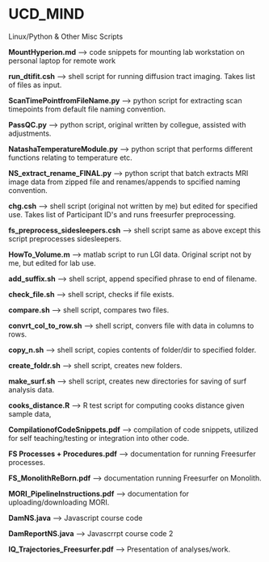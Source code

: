 # UCD_MIND
Linux/Python & Other Misc Scripts 

<b>MountHyperion.md</b> --> code snippets for mounting lab workstation on personal laptop for remote work 

<b>run_dtifit.csh</b> --> shell script for running diffusion tract imaging. Takes list of files as input. 

<b>ScanTimePointfromFileName.py</b> --> python script for extracting scan timepoints from default file naming convention. 

<b>PassQC.py</b> --> python script, original written by collegue, assisted with adjustments. 

<b>NatashaTemperatureModule.py</b> --> python script that performs different functions relating to temperature etc. 

<b>NS_extract_rename_FINAL.py</b> --> python script that batch extracts MRI image data from zipped file and renames/appends to spcified naming convention. 

<b>chg.csh</b> --> shell script (original not written by me) but edited for specified use. Takes list of Participant ID's and runs freesurfer preprocessing. 

<b>fs_preprocess_sidesleepers.csh</b> --> shell script same as above except this script preprocesses sidesleepers. 

<b>HowTo_Volume.m</b> --> matlab script to run LGI data. Original script not by me, but edited for lab use. 

<b>add_suffix.sh</b> --> shell script, append specified phrase to end of filename. 

<b>check_file.sh</b> --> shell script, checks if file exists. 

<b>compare.sh</b> --> shell script, compares two files. 

<b>convrt_col_to_row.sh</b> --> shell script, convers file with data in columns to rows. 

<b>copy_n.sh</b> --> shell script, copies contents of folder/dir to specified folder. 

<b>create_foldr.sh</b> --> shell script, creates new folders. 

<b>make_surf.sh</b> --> shell script, creates new directories for saving of surf analysis data. 

<b>cooks_distance.R</b> --> R test script for computing cooks distance given sample data, 

<b>CompilationofCodeSnippets.pdf</b> --> compilation of code snippets, utilized for self teaching/testing or integration into other code.

<b>FS Processes + Procedures.pdf</b> --> documentation for running Freesurfer processes. 

<b>FS_MonolithReBorn.pdf</b> --> documentation running Freesurfer on Monolith. 

<b>MORI_PipelineInstructions.pdf</b> --> documentation for uploading/downloading MORI.

<b>DamNS.java</b> --> Javascript course code 

<b>DamReportNS.java</b> --> Javascrrpt course code 2 

<b> IQ_Trajectories_Freesurfer.pdf</b> --> Presentation of analyses/work. 
